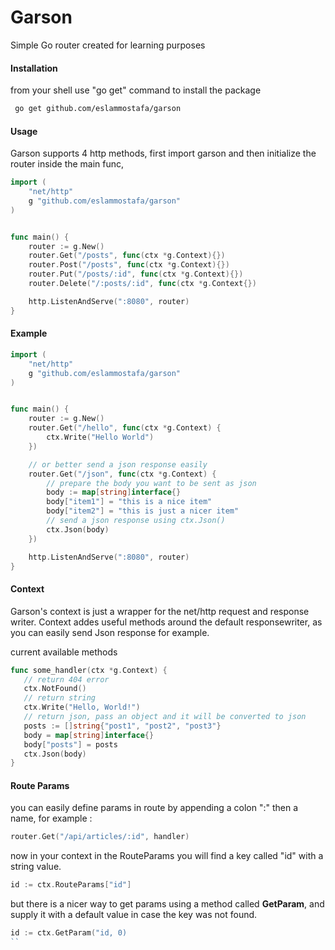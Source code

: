 # Garson

Simple Go router created for learning purposes

#### Installation

from your shell use "go get" command to install the package

```bash
 go get github.com/eslammostafa/garson
```

#### Usage

Garson supports 4 http methods, 
first import garson and then initialize the router inside the main func,

```go
import (
    "net/http"
    g "github.com/eslammostafa/garson"
)


func main() {
    router := g.New()
    router.Get("/posts", func(ctx *g.Context){})
    router.Post("/posts", func(ctx *g.Context){})
    router.Put("/posts/:id", func(ctx *g.Context){})
    router.Delete("/:posts/:id", func(ctx *g.Context{})

    http.ListenAndServe(":8080", router)
}
```

#### Example

```go
import (
    "net/http"
    g "github.com/eslammostafa/garson"
)


func main() {
    router := g.New()
    router.Get("/hello", func(ctx *g.Context) {
        ctx.Write("Hello World")
    })

    // or better send a json response easily
    router.Get("/json", func(ctx *g.Context) {
        // prepare the body you want to be sent as json
        body := map[string]interface{}
        body["item1"] = "this is a nice item"
        body["item2"] = "this is just a nicer item"
        // send a json response using ctx.Json()
        ctx.Json(body)
    })

    http.ListenAndServe(":8080", router)
}
```

#### Context

Garson's context is just a wrapper for the net/http request and response writer.
Context addes useful methods around the default responsewriter, as you 
can easily send Json response for example.

current available methods

```go
func some_handler(ctx *g.Context) {
   // return 404 error
   ctx.NotFound()
   // return string
   ctx.Write("Hello, World!")
   // return json, pass an object and it will be converted to json
   posts := []string{"post1", "post2", "post3"}
   body = map[string]interface{}
   body["posts"] = posts
   ctx.Json(body)
}
```


#### Route Params

you can easily define params in route by appending a colon ":" then a name,
for example :

```go
router.Get("/api/articles/:id", handler)
```

now in your context in the RouteParams you will find a key called "id"
with a string value.

```go
id := ctx.RouteParams["id"]
```

but there is a nicer way to get params using a method called **GetParam**, and supply
it with a default value in case the key was not found.

```go
id := ctx.GetParam("id, 0)
``
